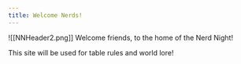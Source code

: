 ```yaml
---
title: Welcome Nerds!
---
```

![[NNHeader2.png]]
Welcome friends, to the home of the Nerd Night!

This site will be used for table rules and world lore!